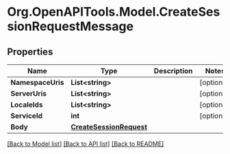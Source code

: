 # Org.OpenAPITools.Model.CreateSessionRequestMessage

## Properties

Name | Type | Description | Notes
------------ | ------------- | ------------- | -------------
**NamespaceUris** | **List&lt;string&gt;** |  | [optional] 
**ServerUris** | **List&lt;string&gt;** |  | [optional] 
**LocaleIds** | **List&lt;string&gt;** |  | [optional] 
**ServiceId** | **int** |  | [optional] 
**Body** | [**CreateSessionRequest**](CreateSessionRequest.md) |  | 

[[Back to Model list]](../README.md#documentation-for-models) [[Back to API list]](../README.md#documentation-for-api-endpoints) [[Back to README]](../README.md)

